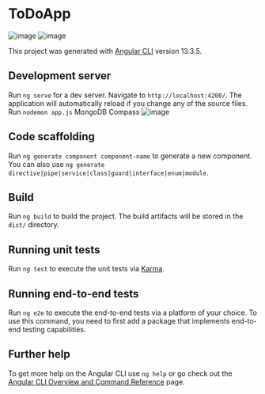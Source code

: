 # ToDoApp
![image](https://github.com/user-attachments/assets/1a84b545-d7aa-4ef5-8b50-f07e2c9824a9)
![image](https://github.com/user-attachments/assets/f870252c-ef91-44b2-b473-01a63b2a2893)

This project was generated with [Angular CLI](https://github.com/angular/angular-cli) version 13.3.5.

## Development server

Run `ng serve` for a dev server. Navigate to `http://localhost:4200/`. The application will automatically reload if you change any of the source files.
Run `nodemon app.js`
MongoDB Compass
![image](https://github.com/user-attachments/assets/dcf4a1fe-9a34-438a-878b-b3a63d2d7e89)

## Code scaffolding

Run `ng generate component component-name` to generate a new component. You can also use `ng generate directive|pipe|service|class|guard|interface|enum|module`.

## Build

Run `ng build` to build the project. The build artifacts will be stored in the `dist/` directory.

## Running unit tests

Run `ng test` to execute the unit tests via [Karma](https://karma-runner.github.io).

## Running end-to-end tests

Run `ng e2e` to execute the end-to-end tests via a platform of your choice. To use this command, you need to first add a package that implements end-to-end testing capabilities.

## Further help

To get more help on the Angular CLI use `ng help` or go check out the [Angular CLI Overview and Command Reference](https://angular.io/cli) page.
